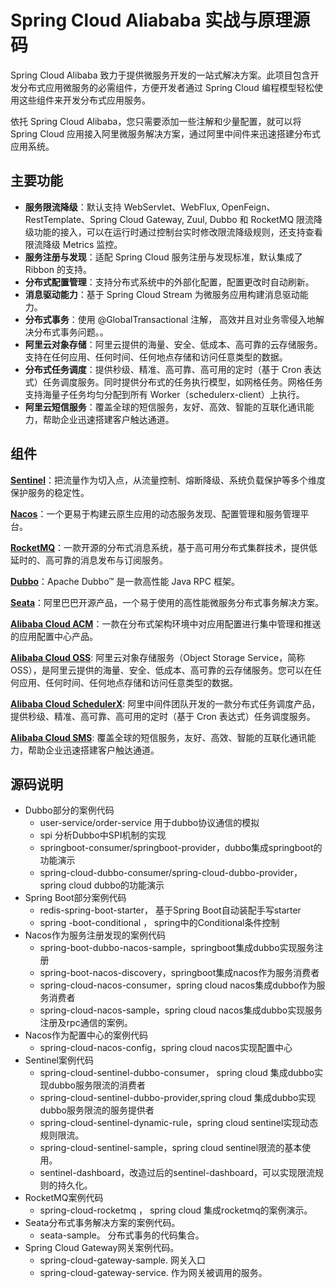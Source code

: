 # Spring Cloud Aliababa 实战与原理源码

Spring Cloud Alibaba 致力于提供微服务开发的一站式解决方案。此项目包含开发分布式应用微服务的必需组件，方便开发者通过 Spring Cloud 编程模型轻松使用这些组件来开发分布式应用服务。

依托 Spring Cloud Alibaba，您只需要添加一些注解和少量配置，就可以将 Spring Cloud 应用接入阿里微服务解决方案，通过阿里中间件来迅速搭建分布式应用系统。

## 主要功能

- **服务限流降级**：默认支持 WebServlet、WebFlux, OpenFeign、RestTemplate、Spring Cloud Gateway, Zuul, Dubbo 和 RocketMQ 限流降级功能的接入，可以在运行时通过控制台实时修改限流降级规则，还支持查看限流降级 Metrics 监控。
- **服务注册与发现**：适配 Spring Cloud 服务注册与发现标准，默认集成了 Ribbon 的支持。
- **分布式配置管理**：支持分布式系统中的外部化配置，配置更改时自动刷新。
- **消息驱动能力**：基于 Spring Cloud Stream 为微服务应用构建消息驱动能力。
- **分布式事务**：使用 @GlobalTransactional 注解， 高效并且对业务零侵入地解决分布式事务问题。。
- **阿里云对象存储**：阿里云提供的海量、安全、低成本、高可靠的云存储服务。支持在任何应用、任何时间、任何地点存储和访问任意类型的数据。
- **分布式任务调度**：提供秒级、精准、高可靠、高可用的定时（基于 Cron 表达式）任务调度服务。同时提供分布式的任务执行模型，如网格任务。网格任务支持海量子任务均匀分配到所有 Worker（schedulerx-client）上执行。
- **阿里云短信服务**：覆盖全球的短信服务，友好、高效、智能的互联化通讯能力，帮助企业迅速搭建客户触达通道。

## 组件

**[Sentinel](https://github.com/alibaba/Sentinel)**：把流量作为切入点，从流量控制、熔断降级、系统负载保护等多个维度保护服务的稳定性。

**[Nacos](https://github.com/alibaba/Nacos)**：一个更易于构建云原生应用的动态服务发现、配置管理和服务管理平台。

**[RocketMQ](https://rocketmq.apache.org/)**：一款开源的分布式消息系统，基于高可用分布式集群技术，提供低延时的、高可靠的消息发布与订阅服务。

**[Dubbo](https://github.com/apache/dubbo)**：Apache Dubbo™ 是一款高性能 Java RPC 框架。

**[Seata](https://github.com/seata/seata)**：阿里巴巴开源产品，一个易于使用的高性能微服务分布式事务解决方案。

**[Alibaba Cloud ACM](https://www.aliyun.com/product/acm)**：一款在分布式架构环境中对应用配置进行集中管理和推送的应用配置中心产品。

**[Alibaba Cloud OSS](https://www.aliyun.com/product/oss)**: 阿里云对象存储服务（Object Storage Service，简称 OSS），是阿里云提供的海量、安全、低成本、高可靠的云存储服务。您可以在任何应用、任何时间、任何地点存储和访问任意类型的数据。

**[Alibaba Cloud SchedulerX](https://help.aliyun.com/document_detail/43136.html)**: 阿里中间件团队开发的一款分布式任务调度产品，提供秒级、精准、高可靠、高可用的定时（基于 Cron 表达式）任务调度服务。

**[Alibaba Cloud SMS](https://www.aliyun.com/product/sms)**: 覆盖全球的短信服务，友好、高效、智能的互联化通讯能力，帮助企业迅速搭建客户触达通道。

## 源码说明

* Dubbo部分的案例代码
  * user-service/order-service 用于dubbo协议通信的模拟
  * spi 分析Dubbo中SPI机制的实现
  * springboot-consumer/springboot-provider，dubbo集成springboot的功能演示
  * spring-cloud-dubbo-consumer/spring-cloud-dubbo-provider，spring cloud dubbo的功能演示
* Spring Boot部分案例代码
  * redis-spring-boot-starter， 基于Spring Boot自动装配手写starter
  * spring -boot-conditional ， spring中的Conditional条件控制
* Nacos作为服务注册发现的案例代码
  * spring-boot-dubbo-nacos-sample，springboot集成dubbo实现服务注册
  * spring-boot-nacos-discovery，springboot集成nacos作为服务消费者
  * spring-cloud-nacos-consumer，spring cloud nacos集成dubbo作为服务消费者
  * spring-cloud-nacos-sample，spring cloud nacos集成dubbo实现服务注册及rpc通信的案例。
* Nacos作为配置中心的案例代码
  * spring-cloud-nacos-config，spring cloud nacos实现配置中心
* Sentinel案例代码
  * spring-cloud-sentinel-dubbo-consumer， spring cloud 集成dubbo实现dubbo服务限流的消费者
  * spring-cloud-sentinel-dubbo-provider,spring cloud 集成dubbo实现dubbo服务限流的服务提供者
  * spring-cloud-sentinel-dynamic-rule，spring cloud sentinel实现动态规则限流。
  * spring-cloud-sentinel-sample，spring cloud sentinel限流的基本使用。
  * sentinel-dashboard，改造过后的sentinel-dashboard，可以实现限流规则的持久化。
* RocketMQ案例代码
  * spring-cloud-rocketmq ， spring cloud 集成rocketmq的案例演示。
* Seata分布式事务解决方案的案例代码。
  * seata-sample。 分布式事务的代码集合。
* Spring Cloud Gateway网关案例代码。
  * spring-cloud-gateway-sample. 网关入口
  * spring-cloud-gateway-service.  作为网关被调用的服务。







